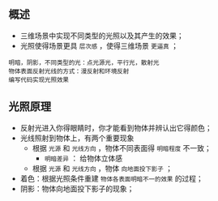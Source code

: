 ## 概述

* 三维场景中实现不同类型的光照以及其产生的效果；
* 光照使得场景更具 `层次感` ，使得三维场景 `更逼真` ；

```主要内容
明暗，阴影，不同类型的光：点光源光，平行光，散射光
物体表面反射光线的方式：漫反射和环境反射
编写代码实现光照效果
```

## 光照原理

* 反射光进入你得眼睛时，你才能看到物体并辨认出它得颜色；
* 光线照射到物体上，有两个重要现象
  + 根据 `光源` 和 `光线方向` ，物体不同表面得 `明暗程度` 不一致；
    - `明暗差异` ： 给物体立体感
  + 根据 `光源` 和 `光线方向` ，物体 `向地面投下影子` ；
* 着色：根据光照条件重建 `物体各表面明暗不一的效果` 的过程；
* 阴影：物体向地面投下影子的现象；
